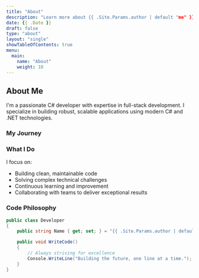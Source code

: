 ```yaml
---
title: "About"
description: "Learn more about {{ .Site.Params.author | default "me" }} and my development journey"
date: {{ .Date }}
draft: false
type: "about"
layout: "single"
showTableOfContents: true
menu:
  main:
    name: "About"
    weight: 10
---
```


## About Me

I'm a passionate C# developer with expertise in full-stack development. I specialize in building robust, scalable applications using modern C# and .NET technologies.

### My Journey

<!-- Add your personal story here -->

### What I Do

I focus on:

-   Building clean, maintainable code
-   Solving complex technical challenges
-   Continuous learning and improvement
-   Collaborating with teams to deliver exceptional results

### Code Philosophy

```csharp
public class Developer
{
    public string Name { get; set; } = "{{ .Site.Params.author | default "Your Name" }}";

    public void WriteCode()
    {
        // Always striving for excellence
        Console.WriteLine("Building the future, one line at a time.");
    }
}
```

<!-- Add more content about yourself here -->
